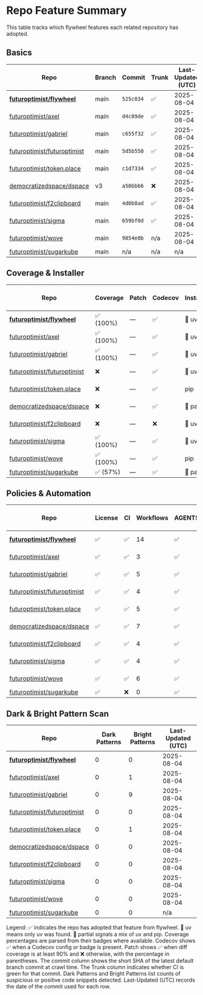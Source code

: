 # Repo Feature Summary

This table tracks which flywheel features each related repository has adopted.

<!-- spellchecker: disable -->
## Basics
| Repo | Branch | Commit | Trunk | Last-Updated (UTC) |
| ---- | ------ | ------ | ----- | ----------------- |
| **[futuroptimist/flywheel](https://github.com/futuroptimist/flywheel)** | main | `525c034` | ✅ | 2025-08-04 |
| [futuroptimist/axel](https://github.com/futuroptimist/axel) | main | `d4c09de` | ✅ | 2025-08-04 |
| [futuroptimist/gabriel](https://github.com/futuroptimist/gabriel) | main | `c655f32` | ✅ | 2025-08-04 |
| [futuroptimist/futuroptimist](https://github.com/futuroptimist/futuroptimist) | main | `5d5b550` | ✅ | 2025-08-04 |
| [futuroptimist/token.place](https://github.com/futuroptimist/token.place) | main | `c1d7334` | ✅ | 2025-08-04 |
| [democratizedspace/dspace](https://github.com/democratizedspace/dspace) | v3 | `a50bbb6` | ❌ | 2025-08-04 |
| [futuroptimist/f2clipboard](https://github.com/futuroptimist/f2clipboard) | main | `4d0b8ad` | ✅ | 2025-08-04 |
| [futuroptimist/sigma](https://github.com/futuroptimist/sigma) | main | `659bf0d` | ✅ | 2025-08-04 |
| [futuroptimist/wove](https://github.com/futuroptimist/wove) | main | `9854e0b` | n/a | 2025-08-04 |
| [futuroptimist/sugarkube](https://github.com/futuroptimist/sugarkube) | main | n/a | n/a | n/a |

## Coverage & Installer
| Repo | Coverage | Patch | Codecov | Installer | Last-Updated (UTC) |
| ---- | -------- | ----- | ------- | --------- | ----------------- |
| **[futuroptimist/flywheel](https://github.com/futuroptimist/flywheel)** | ✅ (100%) | — | ✅ | 🚀 uv | 2025-08-04 |
| [futuroptimist/axel](https://github.com/futuroptimist/axel) | ✅ (100%) | — | ✅ | 🚀 uv | 2025-08-04 |
| [futuroptimist/gabriel](https://github.com/futuroptimist/gabriel) | ✅ (100%) | — | ✅ | 🚀 uv | 2025-08-04 |
| [futuroptimist/futuroptimist](https://github.com/futuroptimist/futuroptimist) | ❌ | — | ✅ | 🚀 uv | 2025-08-04 |
| [futuroptimist/token.place](https://github.com/futuroptimist/token.place) | ❌ | — | ✅ | pip | 2025-08-04 |
| [democratizedspace/dspace](https://github.com/democratizedspace/dspace) | ❌ | — | ✅ | 🔶 partial | 2025-08-04 |
| [futuroptimist/f2clipboard](https://github.com/futuroptimist/f2clipboard) | ❌ | — | ❌ | 🚀 uv | 2025-08-04 |
| [futuroptimist/sigma](https://github.com/futuroptimist/sigma) | ✅ (100%) | — | ✅ | 🚀 uv | 2025-08-04 |
| [futuroptimist/wove](https://github.com/futuroptimist/wove) | ✅ (100%) | — | ✅ | pip | 2025-08-04 |
| [futuroptimist/sugarkube](https://github.com/futuroptimist/sugarkube) | ✅ (57%) | — | ✅ | 🔶 partial | n/a |

## Policies & Automation
| Repo | License | CI | Workflows | AGENTS.md | Code of Conduct | Contributing | Pre-commit | Last-Updated (UTC) |
| ---- | ------- | -- | --------- | --------- | --------------- | ------------ | ---------- | ----------------- |
| **[futuroptimist/flywheel](https://github.com/futuroptimist/flywheel)** | ✅ | ✅ | 14 | ✅ | ✅ | ✅ | ✅ | 2025-08-04 |
| [futuroptimist/axel](https://github.com/futuroptimist/axel) | ✅ | ✅ | 3 | ✅ | ✅ | ✅ | ✅ | 2025-08-04 |
| [futuroptimist/gabriel](https://github.com/futuroptimist/gabriel) | ✅ | ✅ | 5 | ✅ | ✅ | ✅ | ✅ | 2025-08-04 |
| [futuroptimist/futuroptimist](https://github.com/futuroptimist/futuroptimist) | ✅ | ✅ | 4 | ✅ | ✅ | ✅ | ✅ | 2025-08-04 |
| [futuroptimist/token.place](https://github.com/futuroptimist/token.place) | ✅ | ✅ | 5 | ✅ | ✅ | ✅ | ✅ | 2025-08-04 |
| [democratizedspace/dspace](https://github.com/democratizedspace/dspace) | ✅ | ✅ | 7 | ✅ | ✅ | ✅ | ❌ | 2025-08-04 |
| [futuroptimist/f2clipboard](https://github.com/futuroptimist/f2clipboard) | ✅ | ✅ | 4 | ✅ | ✅ | ✅ | ✅ | 2025-08-04 |
| [futuroptimist/sigma](https://github.com/futuroptimist/sigma) | ✅ | ✅ | 4 | ✅ | ✅ | ✅ | ✅ | 2025-08-04 |
| [futuroptimist/wove](https://github.com/futuroptimist/wove) | ✅ | ✅ | 6 | ✅ | ✅ | ✅ | ✅ | 2025-08-04 |
| [futuroptimist/sugarkube](https://github.com/futuroptimist/sugarkube) | ✅ | ❌ | 0 | ✅ | ❌ | ❌ | ✅ | n/a |

## Dark & Bright Pattern Scan
| Repo | Dark Patterns | Bright Patterns | Last-Updated (UTC) |
| ---- | ------------- | --------------- | ----------------- |
| **[futuroptimist/flywheel](https://github.com/futuroptimist/flywheel)** | 0 | 0 | 2025-08-04 |
| [futuroptimist/axel](https://github.com/futuroptimist/axel) | 0 | 1 | 2025-08-04 |
| [futuroptimist/gabriel](https://github.com/futuroptimist/gabriel) | 0 | 9 | 2025-08-04 |
| [futuroptimist/futuroptimist](https://github.com/futuroptimist/futuroptimist) | 0 | 0 | 2025-08-04 |
| [futuroptimist/token.place](https://github.com/futuroptimist/token.place) | 0 | 1 | 2025-08-04 |
| [democratizedspace/dspace](https://github.com/democratizedspace/dspace) | 0 | 0 | 2025-08-04 |
| [futuroptimist/f2clipboard](https://github.com/futuroptimist/f2clipboard) | 0 | 0 | 2025-08-04 |
| [futuroptimist/sigma](https://github.com/futuroptimist/sigma) | 0 | 0 | 2025-08-04 |
| [futuroptimist/wove](https://github.com/futuroptimist/wove) | 0 | 0 | 2025-08-04 |
| [futuroptimist/sugarkube](https://github.com/futuroptimist/sugarkube) | 0 | 0 | n/a |

Legend: ✅ indicates the repo has adopted that feature from flywheel. 🚀 uv means only uv was found. 🔶 partial signals a mix of uv and pip.
Coverage percentages are parsed from their badges where available. Codecov shows ✅ when a Codecov config or badge is present. Patch shows ✅ when diff coverage is at least 90% and ❌ otherwise, with the percentage in parentheses.
The commit column shows the short SHA of the latest default branch commit at crawl time. The Trunk column indicates whether CI is green for that commit. Dark Patterns and Bright Patterns list counts of suspicious or positive code snippets detected.
Last-Updated (UTC) records the date of the commit used for each row.

